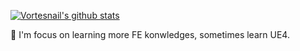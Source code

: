 <!--
**vortesnail/vortesnail** is a ✨ _special_ ✨ repository because its `README.md` (this file) appears on your GitHub profile.

Here are some ideas to get you started:

- 🔭 I’m currently working on React
- 🌱 I’m currently learning Typescript,Webpack,NodeJS
- 📫 How to reach me: 1091331061@qq.com
- 😄 Pronouns: 爱吃胡椒的汤圆
- 🐙 Hobbies: Movie, Games, 
https://github.com/anuraghazra/github-readme-stats
-->

[![Vortesnail's github stats](https://github-readme-stats.vercel.app/api?username=vortesnail&show_icons=true&hide_border=true&title_color=f58220&icon_color=f58220)](https://github.com/vortesnail/)

🍉 I'm focus on learning more FE konwledges, sometimes learn UE4.
